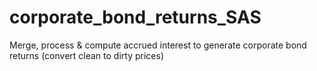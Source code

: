 # corporate_bond_returns_SAS
Merge, process &amp; compute accrued interest to generate corporate bond returns (convert clean to dirty prices) 
